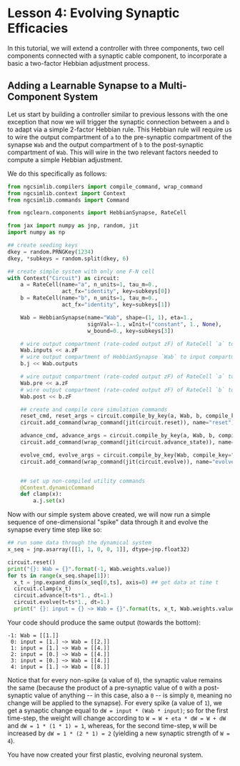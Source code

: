 # Lesson 4: Evolving Synaptic Efficacies

In this tutorial, we will extend a controller with three components,
two cell components connected with a synaptic cable component, to incorporate a
basic a two-factor Hebbian adjustment process.

## Adding a Learnable Synapse to a Multi-Component System

Let us start by building a controller similar to previous lessons with the one
exception that now we will trigger the synaptic connection between `a` and `b`
to adapt via a simple 2-factor Hebbian rule. This Hebbian rule will require us
to wire the output compartment of `a` to the pre-synaptic compartment of the
synapse `Wab` and the output compartment of `b` to the post-synaptic
compartment of `Wab`. This will wire in the two relevant factors needed to
compute a simple Hebbian adjustment.

We do this specifically as follows:

```python
from ngcsimlib.compilers import compile_command, wrap_command
from ngcsimlib.context import Context
from ngcsimlib.commands import Command

from ngclearn.components import HebbianSynapse, RateCell

from jax import numpy as jnp, random, jit
import numpy as np

## create seeding keys
dkey = random.PRNGKey(1234)
dkey, *subkeys = random.split(dkey, 6)

## create simple system with only one F-N cell
with Context("Circuit") as circuit:
    a = RateCell(name="a", n_units=1, tau_m=0.,
                 act_fx="identity", key=subkeys[0])
    b = RateCell(name="b", n_units=1, tau_m=0.,
                 act_fx="identity", key=subkeys[1])

    Wab = HebbianSynapse(name="Wab", shape=(1, 1), eta=1.,
                         signVal=-1., wInit=("constant", 1., None),
                         w_bound=0., key=subkeys[3])

    # wire output compartment (rate-coded output zF) of RateCell `a` to input compartment of HebbianSynapse `Wab`
    Wab.inputs << a.zF
    # wire output compartment of HebbianSynapse `Wab` to input compartment (electrical current j) RateCell `b`
    b.j << Wab.outputs

    # wire output compartment (rate-coded output zF) of RateCell `a` to presynaptic compartment of HebbianSynapse `Wab`
    Wab.pre << a.zF
    # wire output compartment (rate-coded output zF) of RateCell `b` to postsynaptic compartment of HebbianSynapse `Wab`
    Wab.post << b.zF

    ## create and compile core simulation commands
    reset_cmd, reset_args = circuit.compile_by_key(a, Wab, b, compile_key="reset")
    circuit.add_command(wrap_command(jit(circuit.reset)), name="reset")

    advance_cmd, advance_args = circuit.compile_by_key(a, Wab, b, compile_key="advance_state")
    circuit.add_command(wrap_command(jit(circuit.advance_state)), name="advance")

    evolve_cmd, evolve_args = circuit.compile_by_key(Wab, compile_key="evolve")
    circuit.add_command(wrap_command(jit(circuit.evolve)), name="evolve")


    ## set up non-compiled utility commands
    @Context.dynamicCommand
    def clamp(x):
        a.j.set(x)
```

Now with our simple system above created, we will now run a simple sequence
of one-dimensional "spike" data through it and evolve the synapse every time
step like so:

```python
## run some data through the dynamical system
x_seq = jnp.asarray([[1, 1, 0, 0, 1]], dtype=jnp.float32)

circuit.reset()
print("{}: Wab = {}".format(-1, Wab.weights.value))
for ts in range(x_seq.shape[1]):
  x_t = jnp.expand_dims(x_seq[0,ts], axis=0) ## get data at time t
  circuit.clamp(x_t)
  circuit.advance(t=ts*1., dt=1.)
  circuit.evolve(t=ts*1., dt=1.)
  print(" {}: input = {} ~> Wab = {}".format(ts, x_t, Wab.weights.value))

```

Your code should produce the same output (towards the bottom):

```console
-1: Wab = [[1.]]
 0: input = [1.] ~> Wab = [[2.]]
 1: input = [1.] ~> Wab = [[4.]]
 2: input = [0.] ~> Wab = [[4.]]
 3: input = [0.] ~> Wab = [[4.]]
 4: input = [1.] ~> Wab = [[8.]]
```

Notice that for every non-spike (a value of `0`), the synaptic value remains
the same (because the product of a pre-synaptic value of `0` with a post-synaptic
value of anything -- in this case, also a `0` -- is simply `0`, meaning no
change will be applied to the synapse). For every spike (a value of `1`), we
get a synaptic change equal to `dW = input * (Wab * input)`; so for the
first time-step, the weight will change according to
`W = W + eta * dW = W + dW` and `dW = 1 * (1 * 1) = 1`, whereas, for the
second time-step, `W` will be increased by `dW = 1 * (2 * 1) = 2` (yielding a
  new synaptic strength of `W = 4`).

You have now created your first plastic, evolving neuronal system.
